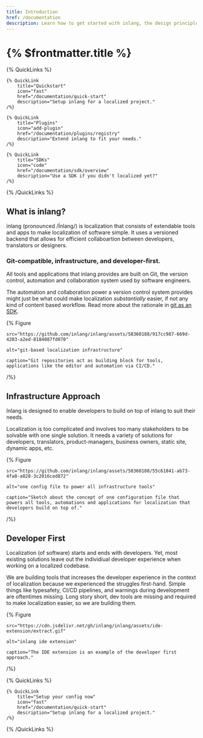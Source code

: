 ```yaml
---
title: Introduction
href: /documentation
description: Learn how to get started with inlang, the design principles, and more.
---
```


# {% $frontmatter.title %}

{% QuickLinks %}

    {% QuickLink
        title="Quickstart"
        icon="fast"
        href="/documentation/quick-start"
        description="Setup inlang for a localized project."
    /%}

    {% QuickLink
        title="Plugins"
        icon="add-plugin"
        href="/documentation/plugins/registry"
        description="Extend inlang to fit your needs."
    /%}

    {% QuickLink
        title="SDKs"
        icon="code"
        href="/documentation/sdk/overview"
        description="Use a SDK if you didn't localized yet?"
    /%}

{% /QuickLinks %}

## What is inlang?

inlang (pronounced /Ínlang/) is localization that consists of extendable tools and apps to make localization of software simple. It uses a versioned backend that allows for efficient collaboartion between developers, translators or designers.

### Git-compatible, infrastructure, and developer-first.

All tools and applications that inlang provides are built on Git, the version control, automation and collaboration system used by software engineers.

The automation and collaboration power a version control system provides might just be what could make localization _substantially_ easier, if not any kind of content based workflow. Read more about the rationale in [git as an SDK](/blog/git-as-sdk).

{% Figure

    src="https://github.com/inlang/inlang/assets/58360188/917cc987-669d-4203-a2ed-8184087fd070"

    alt="git-based localization infrastructure"

    caption="Git repositories act as building block for tools, applications like the editor and automation via CI/CD."

/%}

## Infrastructure Approach

Inlang is designed to enable developers to build on top of inlang to suit their needs.

Localization is too complicated and involves too many stakeholders to be solvable with one single solution. It needs a variety of solutions for developers, translators, product-managers, business owners, static site, dynamic apps, etc.

{% Figure

    src="https://github.com/inlang/inlang/assets/58360188/55c61841-ab73-4fa8-a828-3c2016ced872"

    alt="one config file to power all infrastructure tools"

    caption="Sketch about the concept of one configuration file that powers all tools, automations and applications for localization that developers build on top of."

/%}

## Developer First

Localization (of software) starts and ends with developers. Yet, most existing solutions leave out the individiual developer experience when working on a localized codebase.

We are building tools that increases the developer experience in the context of localization because we experienced the struggles first-hand. Simple things like typesafety, CI/CD pipelines, and warnings during development are oftentimes missing. Long story short, dev tools are missing and required to make localization easier, so we are building them.

{% Figure

    src="https://cdn.jsdelivr.net/gh/inlang/inlang/assets/ide-extension/extract.gif"

    alt="inlang ide extension"

    caption="The IDE extension is an example of the developer first approach."

/%}

{% QuickLinks %}

    {% QuickLink
        title="Setup your config now"
        icon="fast"
        href="/documentation/quick-start"
        description="Setup inlang for a localized project."
    /%}

{% /QuickLinks %}
